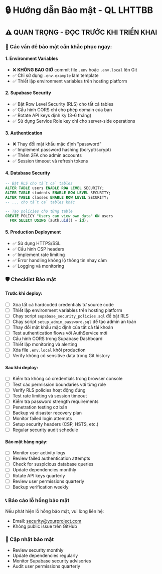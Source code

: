 # 🔒 Hướng dẫn Bảo mật - QL LHTTBB

## ⚠️ QUAN TRỌNG - ĐỌC TRƯỚC KHI TRIỂN KHAI

### 🚨 Các vấn đề bảo mật cần khắc phục ngay:

#### 1. **Environment Variables**
- ❌ **KHÔNG BAO GIỜ** commit file `.env` hoặc `.env.local` lên Git
- ✅ Chỉ sử dụng `.env.example` làm template
- ✅ Thiết lập environment variables trên hosting platform

#### 2. **Supabase Security**
- ✅ Bật Row Level Security (RLS) cho tất cả tables
- ✅ Cấu hình CORS chỉ cho phép domain của bạn
- ✅ Rotate API keys định kỳ (3-6 tháng)
- ✅ Sử dụng Service Role key chỉ cho server-side operations

#### 3. **Authentication**
- ❌ Thay đổi mật khẩu mặc định "password"
- ✅ Implement password hashing (bcrypt/scrypt)
- ✅ Thêm 2FA cho admin accounts
- ✅ Session timeout và refresh tokens

#### 4. **Database Security**
```sql
-- Bật RLS cho tất cả tables
ALTER TABLE users ENABLE ROW LEVEL SECURITY;
ALTER TABLE students ENABLE ROW LEVEL SECURITY;
ALTER TABLE classes ENABLE ROW LEVEL SECURITY;
-- ... cho tất cả tables khác

-- Tạo policies cho từng table
CREATE POLICY "Users can view own data" ON users
  FOR SELECT USING (auth.uid() = id);
```

#### 5. **Production Deployment**
- ✅ Sử dụng HTTPS/SSL
- ✅ Cấu hình CSP headers
- ✅ Implement rate limiting
- ✅ Error handling không lộ thông tin nhạy cảm
- ✅ Logging và monitoring

### 🛡️ Checklist Bảo mật

#### Trước khi deploy:
- [ ] Xóa tất cả hardcoded credentials từ source code
- [ ] Thiết lập environment variables trên hosting platform
- [ ] Chạy script `supabase_security_policies.sql` để bật RLS
- [ ] Chạy script `setup_admin_password.sql` để tạo admin an toàn
- [ ] Thay đổi mật khẩu mặc định của tất cả tài khoản
- [ ] Test authentication flows với AuthService mới
- [ ] Cấu hình CORS trong Supabase Dashboard
- [ ] Thiết lập monitoring và alerting
- [ ] Xóa file `.env.local` khỏi production
- [ ] Verify không có sensitive data trong Git history

#### Sau khi deploy:
- [ ] Kiểm tra không có credentials trong browser console
- [ ] Test các permission boundaries với từng role
- [ ] Verify RLS policies hoạt động đúng
- [ ] Test rate limiting và session timeout
- [ ] Kiểm tra password strength requirements
- [ ] Penetration testing cơ bản
- [ ] Backup và disaster recovery plan
- [ ] Monitor failed login attempts
- [ ] Setup security headers (CSP, HSTS, etc.)
- [ ] Regular security audit schedule

#### Bảo mật hàng ngày:
- [ ] Monitor user activity logs
- [ ] Review failed authentication attempts
- [ ] Check for suspicious database queries
- [ ] Update dependencies monthly
- [ ] Rotate API keys quarterly
- [ ] Review user permissions quarterly
- [ ] Backup verification weekly

### 📞 Báo cáo lỗ hổng bảo mật
Nếu phát hiện lỗ hổng bảo mật, vui lòng liên hệ:
- Email: security@yourproject.com
- Không public issue trên GitHub

### 🔄 Cập nhật bảo mật
- Review security monthly
- Update dependencies regularly
- Monitor Supabase security advisories
- Audit user permissions quarterly
